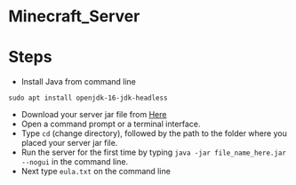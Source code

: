 # Minecraft_Server

# Steps
- Install Java from command line
```
sudo apt install openjdk-16-jdk-headless
```
- Download your server jar file from [Here](https://www.minecraft.net/en-us/download/server)
- Open a command prompt or a terminal interface.
- Type ```cd``` (change directory), followed by the path to the folder where you placed your server jar file.
- Run the server for the first time by typing ```java -jar file_name_here.jar --nogui``` in the command line.
- Next type ```eula.txt``` on the command line
